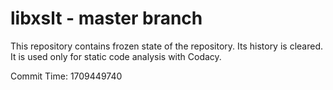 # libxslt - master branch

This repository contains frozen state of the repository.
Its history is cleared. It is used only for static code
analysis with Codacy.

Commit Time: 1709449740